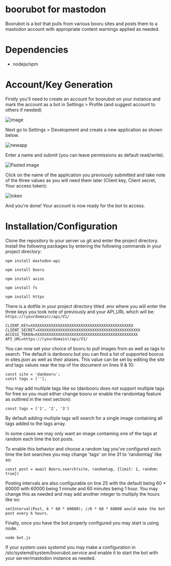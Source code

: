 # boorubot for mastodon
Boorubot is a bot that pulls from various booru sites and posts them to a mastodon account with appropriate content warnings applied as needed.

# Dependencies

* nodejs/npm

# Account/Key Generation
Firstly you'll need to create an account for boorubot on your instance and mark the account as a bot in Settings > Profile (and suggest account to others if needed)

![image](https://github.com/0ddfactory/boorubot/assets/25939455/f10b5d1f-bfd5-471e-b591-f6386f84bdfa)

Next go to Settings > Development and create a new application as shown below.

![newapp](https://github.com/0ddfactory/boorubot/assets/25939455/a3f36152-f604-4e09-b2f1-ba9a0610bef6)

Enter a name and submit (you can leave permissions as default read/write).

![Pasted image](https://github.com/0ddfactory/boorubot/assets/25939455/8a324909-72e2-414a-83c4-393a991f5e75)

Click on the name of the application you previously submitted and take note of the three values as you will need them later (Client key, Client secret, Your access token):

![token](https://github.com/0ddfactory/boorubot/assets/25939455/ad1c9a64-09e2-4e29-aa09-e13eb2dba0f2)

And you're done! Your account is now ready for the bot to access.

# Installation/Configuration
Clone the repository to your server us git and enter the project directory.
Install the following packages by entering the following commands in your project directory:

```
npm install mastodon-api

npm install booru

npm install axios

npm install fs

npm install https
```
There is a dotfile in your project directory titled .env where you will enter the three keys you took note of previously and your API_URL which will be: ``` https://(yourdomain)/api/V1/ ```

```
CLIENT_KEY=XXXXXXXXXXXXXXXXXXXXXXXXXXXXXXXXXXXXXXXXXXXXX
CLIENT_SECRET=XXXXXXXXXXXXXXXXXXXXXXXXXXXXXXXXXXXXXXXXXXXXX
ACCESS_TOKEN=XXXXXXXXXXXXXXXXXXXXXXXXXXXXXXXXXXXXXXXXXXXXX
API_URL=https://(yourdomain)/api/V1/
```

You can now set your choice of booru to pull images from as well as tags to search. 
The default is danbooru but you can find a list of supported boorus in sites.json as well as their aliases. 
This value can be set by editing the site and tags values near the top of the document on lines 9 & 10:

```
const site = 'danbooru';
const tags = [''];
```

You may add multiple tags like so (danbooru does not support multiple tags for free so you must either change booru or enable the randomtag feature as outlined in the next section):

```
const tags = ['1', '2', '3']
```

By default adding multiple tags will search for a single image containing all tags added to the tags array.

In some cases we may only want an image containing one of the tags at random each time the bot posts.

To enable this behavior and choose a random tag you've configured each time the bot searches you may change 'tags' on line 31 to 'randomtag' like so:

```
const post = await Booru.search(site, randomtag, {limit: 1, random: true}) 
```

Posting intervals are also configurable on line 25 with the default being 60 * 60000 with 60000 being 1 minute and 60 minutes being 1 hour.
You may change this as needed and may add another integer to multiply the hours like so:

```
setInterval(Post, 6 * 60 * 60000); //6 * 60 * 60000 would make the bot post every 6 hours.
```
Finally, once you have the bot properly configured you may start is using node.

```
node bot.js
```

If your system uses systemd you may make a configuration in /stc/systemd/system/boorubot.service and enable it to start the bot with your server/mastodon instance as needed.
